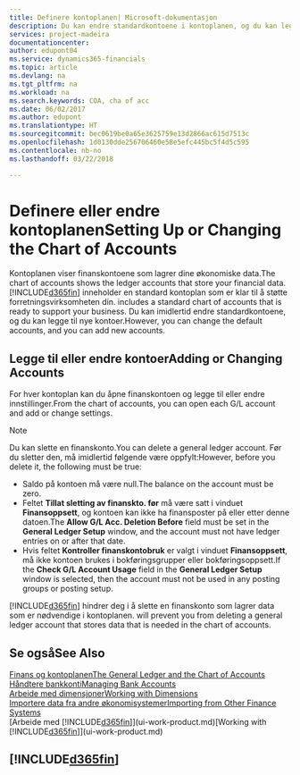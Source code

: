 ```yaml
---
title: Definere kontoplanen| Microsoft-dokumentasjon
description: Du kan endre standardkontoene i kontoplanen, og du kan legge til nye kontoer.
services: project-madeira
documentationcenter: 
author: edupont04
ms.service: dynamics365-financials
ms.topic: article
ms.devlang: na
ms.tgt_pltfrm: na
ms.workload: na
ms.search.keywords: COA, cha of acc
ms.date: 06/02/2017
ms.author: edupont
ms.translationtype: HT
ms.sourcegitcommit: bec0619be0a65e3625759e13d2866ac615d7513c
ms.openlocfilehash: 1d0130dde256706460e58e5efc445bc5f4d5c595
ms.contentlocale: nb-no
ms.lasthandoff: 03/22/2018

---
```

# <a name="setting-up-or-changing-the-chart-of-accounts"></a><span data-ttu-id="abfef-103">Definere eller endre kontoplanen</span><span class="sxs-lookup"><span data-stu-id="abfef-103">Setting Up or Changing the Chart of Accounts</span></span>
<span data-ttu-id="abfef-104">Kontoplanen viser finanskontoene som lagrer dine økonomiske data.</span><span class="sxs-lookup"><span data-stu-id="abfef-104">The chart of accounts shows the ledger accounts that store your financial data.</span></span> [!INCLUDE[d365fin](includes/d365fin_md.md)]<span data-ttu-id="abfef-105"> inneholder en standard kontoplan som er klar til å støtte forretningsvirksomheten din.</span><span class="sxs-lookup"><span data-stu-id="abfef-105"> includes a standard chart of accounts that is ready to support your business.</span></span>
<span data-ttu-id="abfef-106">Du kan imidlertid endre standardkontoene, og du kan legge til nye kontoer.</span><span class="sxs-lookup"><span data-stu-id="abfef-106">However, you can change the default accounts, and you can add new accounts.</span></span>  

## <a name="adding-or-changing-accounts"></a><span data-ttu-id="abfef-107">Legge til eller endre kontoer</span><span class="sxs-lookup"><span data-stu-id="abfef-107">Adding or Changing Accounts</span></span>
<span data-ttu-id="abfef-108">For hver kontoplan kan du åpne finanskontoen og legge til eller endre innstillinger.</span><span class="sxs-lookup"><span data-stu-id="abfef-108">From the chart of accounts, you can open each G/L account and add or change settings.</span></span>

> [!NOTE]  
>   <span data-ttu-id="abfef-109">Du kan slette en finanskonto.</span><span class="sxs-lookup"><span data-stu-id="abfef-109">You can delete a general ledger account.</span></span> <span data-ttu-id="abfef-110">Før du sletter den, må imidlertid følgende være oppfylt:</span><span class="sxs-lookup"><span data-stu-id="abfef-110">However, before you delete it, the following must be true:</span></span>  

* <span data-ttu-id="abfef-111">Saldo på kontoen må være null.</span><span class="sxs-lookup"><span data-stu-id="abfef-111">The balance on the account must be zero.</span></span>  
* <span data-ttu-id="abfef-112">Feltet **Tillat sletting av finanskto. før** må være satt i vinduet **Finansoppsett**, og kontoen kan ikke ha finansposter på eller etter denne datoen.</span><span class="sxs-lookup"><span data-stu-id="abfef-112">The **Allow G/L Acc. Deletion Before** field must be set in the **General Ledger Setup** window, and the account must not have ledger entries on or after that date.</span></span>  
* <span data-ttu-id="abfef-113">Hvis feltet **Kontroller finanskontobruk** er valgt i vinduet **Finansoppsett**, må ikke kontoen brukes i bokføringsgrupper eller bokføringsoppsett.</span><span class="sxs-lookup"><span data-stu-id="abfef-113">If the **Check G/L Account Usage** field in the **General Ledger Setup** window is selected, then the account must not be used in any posting groups or posting setup.</span></span>  

[!INCLUDE[d365fin](includes/d365fin_md.md)]<span data-ttu-id="abfef-114"> hindrer deg i å slette en finanskonto som lagrer data som er nødvendige i kontoplanen.</span><span class="sxs-lookup"><span data-stu-id="abfef-114"> will prevent you from deleting a general ledger account that stores data that is needed in the chart of accounts.</span></span>  

## <a name="see-also"></a><span data-ttu-id="abfef-115">Se også</span><span class="sxs-lookup"><span data-stu-id="abfef-115">See Also</span></span>
[<span data-ttu-id="abfef-116">Finans og kontoplanen</span><span class="sxs-lookup"><span data-stu-id="abfef-116">The General Ledger and the Chart of Accounts</span></span>](finance-general-ledger.md)  
[<span data-ttu-id="abfef-117">Håndtere bankkonti</span><span class="sxs-lookup"><span data-stu-id="abfef-117">Managing Bank Accounts</span></span>](bank-manage-bank-accounts.md)  
[<span data-ttu-id="abfef-118">Arbeide med dimensjoner</span><span class="sxs-lookup"><span data-stu-id="abfef-118">Working with Dimensions</span></span>](finance-dimensions.md)  
[<span data-ttu-id="abfef-119">Importere data fra andre økonomisystemer</span><span class="sxs-lookup"><span data-stu-id="abfef-119">Importing from Other Finance Systems</span></span>](upload-data.md)  
<span data-ttu-id="abfef-120">[Arbeide med [!INCLUDE[d365fin](includes/d365fin_md.md)]](ui-work-product.md)</span><span class="sxs-lookup"><span data-stu-id="abfef-120">[Working with [!INCLUDE[d365fin](includes/d365fin_md.md)]](ui-work-product.md)</span></span>  

## [!INCLUDE[d365fin](includes/free_trial_md.md)]

